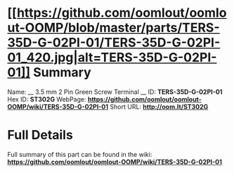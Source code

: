 
[[https://github.com/oomlout/oomlout-OOMP/blob/master/parts/TERS-35D-G-02PI-01/TERS-35D-G-02PI-01_420.jpg|alt=TERS-35D-G-02PI-01]] 
Summary
=================

Name: __ 3.5 mm 2 Pin Green Screw Terminal __
ID: __TERS-35D-G-02PI-01__
Hex ID: __ST302G__
WebPage: __https://github.com/oomlout/oomlout-OOMP/wiki/TERS-35D-G-02PI-01__
Short URL: __http://oom.lt/ST302G__

Full Details
==========================
Full summary of this part can be found in the wiki:   
__https://github.com/oomlout/oomlout-OOMP/wiki/TERS-35D-G-02PI-01__   

